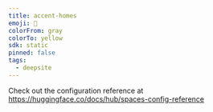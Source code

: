 ```yaml
---
title: accent-homes
emoji: 🐳
colorFrom: gray
colorTo: yellow
sdk: static
pinned: false
tags:
  - deepsite
---
```


Check out the configuration reference at https://huggingface.co/docs/hub/spaces-config-reference